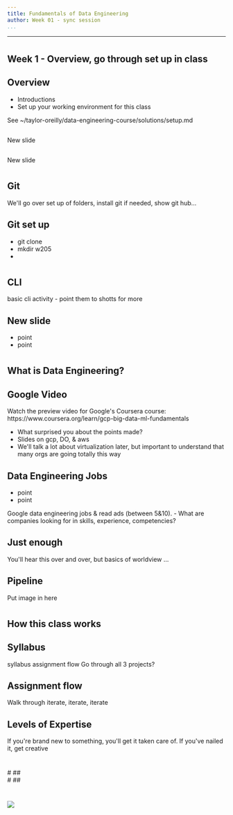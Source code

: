 ```yaml
---
title: Fundamentals of Data Engineering
author: Week 01 - sync session
...
```


---

# 
## Week 1 - Overview, go through set up in class
## Overview
- Introductions
- Set up your working environment for this class

<div class="notes">
See ~/taylor-oreilly/data-engineering-course/solutions/setup.md
</div>

##

New slide

## 

New slide

<div class="notes">

</div>

#
## Git
<div class="notes">
We'll go over set up of folders, install git if needed, show git hub...
</div>

## Git set up

- git clone <repo-name>
- mkdir w205
-



#
## CLI

<div class="notes">
basic cli activity - point them to shotts for more
</div>

## New slide

- point
- point



# 
## What is Data Engineering?

## Google Video
<div class="notes">
Watch the preview video for Google's Coursera course:
    https://www.coursera.org/learn/gcp-big-data-ml-fundamentals

- What surprised you about the points made?
- Slides on gcp, DO, & aws
- We'll talk a lot about virtualization later, but important to understand that many orgs are going totally this way
</div>

## Data Engineering Jobs

- point
- point

<div class="notes">
Google data engineering jobs & read ads (between 5&10).
- What are companies looking for in skills, experience, competencies?
</div>

## Just enough
<div class="notes">
You'll hear this over and over, but basics of worldview
...
</div>

## Pipeline

<div class="notes">
	Put image in here
</div>

#
## How this class works
## Syllabus
<div class="notes">
syllabus
assignment flow
Go through all 3 projects? 
</div>

## Assignment flow
<div class="notes">
Walk through iterate, iterate, iterate
</div>

## Levels of Expertise
<div class="notes">
If you're brand new to something, you'll get it taken care of. If you've nailed it, get creative
</div>

#
## 
<div class="notes">
</div>
#
## 
<div class="notes">
</div>
#
## 
<div class="notes">
</div>

#

<img class="logo" src="images/berkeley-school-of-information-logo.png"/>

